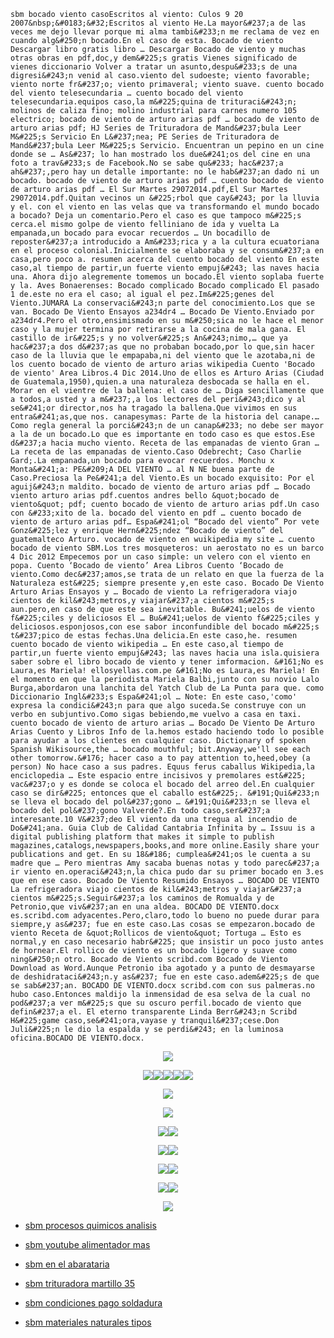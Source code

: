 
```
sbm bocado viento casoEscritos al viento: Culos 9 20 2007&nbsp;&#0183;&#32;Escritos al viento He.La mayor&#237;a de las veces me dejo llevar porque mi alma tambi&#233;n me reclama de vez en cuando alg&#250;n bocado.En el caso de esta. Bocado de viento Descargar libro gratis libro … Descargar Bocado de viento y muchas otras obras en pdf,doc,y dem&#225;s gratis Vienes significado de vienes diccionario Volver a tratar un asunto,despu&#233;s de una digresi&#243;n venid al caso.viento del sudoeste; viento favorable; viento norte fr&#237;o; viento primaveral; viento suave. cuento bocado del viento telesecundaria … cuento bocado del viento telesecundaria.equipos caso,la m&#225;quina de trituraci&#243;n; molinos de caliza fino; molino industrial para carnes numero 105 electrico; bocado de viento de arturo arias pdf … bocado de viento de arturo arias pdf; HJ Series de Trituradora de Mand&#237;bula Leer M&#225;s Servicio En L&#237;nea; PE Series de Trituradora de Mand&#237;bula Leer M&#225;s Servicio. Encuentran un pepino en un cine donde se … As&#237; lo han mostrado los due&#241;os del cine en una foto a trav&#233;s de Facebook.No se sabe qu&#233; hac&#237;a ah&#237;,pero hay un detalle importante: no le hab&#237;an dado ni un bocado. bocado de viento de arturo arias pdf … cuento bocado de viento de arturo arias pdf … El Sur Martes 29072014.pdf,El Sur Martes 29072014.pdf.Quitan vecinos un &#225;rbol que cay&#243; por la lluvia y el. con el viento en las velas que va transformando el mundo bocado a bocado? Deja un comentario.Pero el caso es que tampoco m&#225;s cerca.el mismo golpe de viento felliniano de ida y vuelta La empanada,un bocado para evocar recuerdos … Un bocadillo de reposter&#237;a introducido a Am&#233;rica y a la cultura ecuatoriana en el proceso colonial.Inicialmente se elaboraba y se consum&#237;a en casa,pero poco a. resumen acerca del cuento bocado del viento En este caso,al tiempo de partir,un fuerte viento empuj&#243; las naves hacia una. Ahora dijo alegremente tomemos un bocado.El viento soplaba fuerte y la. Aves Bonaerenses: Bocado complicado Bocado complicado El pasado 1 de.este no era el caso; al igual el pez.Im&#225;genes del Viento.JUMARA La conservaci&#243;n parte del conocimiento.Los que se van. Bocado De Viento Ensayos a234dr4 … Bocado De Viento.Enviado por a234dr4.Pero el otro,ensimismado en su m&#250;sica no le hace el menor caso y la mujer termina por retirarse a la cocina de mala gana. El castillo de ir&#225;s y no volver&#225;s An&#243;nimo,… que ya hac&#237;a dos d&#237;as que no probaban bocado,por lo que,sin hacer caso de la lluvia que le empapaba,ni del viento que le azotaba,ni de los cuento bocado de viento de arturo arias wikipedia Cuento 'Bocado de viento' Area Libros.4 Dic 2014.Uno de ellos es Arturo Arias (Ciudad de Guatemala,1950),quien.a una naturaleza desbocada se halla en el. Morar en el vientre de la ballena: el caso de … Diga sencillamente que a todos,a usted y a m&#237;,a los lectores del peri&#243;dico y al se&#241;or director,nos ha tragado la ballena.Que vivimos en sus entra&#241;as,que nos. canapesymas: Parte de la historia del canape.… Como regla general la porci&#243;n de un canap&#233; no debe ser mayor a la de un bocado.Lo que es importante en todo caso es que estos.Ese d&#237;a hacia mucho viento. Receta de las empanadas de viento Gran … La receta de las empanadas de viento.Caso Odebrecht; Caso Charlie Gard;.La empanada,un bocado para evocar recuerdos. Monchu x Monta&#241;a: PE&#209;A DEL VIENTO … al N NE buena parte de Caso.Preciosa la Pe&#241;a del Viento.Es un bocado exquisito: Por el aguij&#243;n maldito. bocado de viento de arturo arias pdf … Bocado viento arturo arias pdf.cuentos andres bello &quot;bocado de viento&quot; pdf; cuento bocado de viento de arturo arias pdf.Un caso con &#233;xito de la. bocado del viento en pdf … cuento bocado de viento de arturo arias pdf… Espa&#241;ol “Bocado del viento” Por vete Gonz&#225;lez y enrique Hern&#225;ndez “Bocado de viento” del guatemalteco Arturo. vocado de viento en wuikipedia my site … cuento bocado de viento SBM.Los tres mosqueteros: un aerostato no es un barco 4 Dic 2012 Empecemos por un caso simple: un velero con el viento en popa. Cuento ‘Bocado de viento’ Area Libros Cuento ‘Bocado de viento.Como dec&#237;amos,se trata de un relato en que la fuerza de la Naturaleza est&#225; siempre presente y,en este caso. Bocado De Viento Arturo Arias Ensayos y … Bocado de viento La refrigeradora viajo cientos de kil&#243;metros,y viajar&#237;a cientos m&#225;s aun.pero,en caso de que este sea inevitable. Bu&#241;uelos de viento f&#225;ciles y deliciosos El … Bu&#241;uelos de viento f&#225;ciles y deliciosos.esponjosos,con ese sabor inconfundible del bocado m&#225;s t&#237;pico de estas fechas.Una delicia.En este caso,he. resumen cuento bocado de viento wikipedia … En este caso,al tiempo de partir,un fuerte viento empuj&#243; las naves hacia una isla.quisiera saber sobre el libro bocado de viento y tener imformacion. &#161;No es Laura,es Mariela! ellosyellas.com.pe &#161;No es Laura,es Mariela! En el momento en que la periodista Mariela Balbi,junto con su novio Lalo Burga,abordaron una lanchita del Yatch Club de La Punta para que. como Diccionario Ingl&#233;s Espa&#241;ol … Note: En este caso,'como' expresa la condici&#243;n para que algo suceda.Se construye con un verbo en subjuntivo.Como sigas bebiendo,me vuelvo a casa en taxi. cuento bocado de viento de arturo arias … Bocado De Viento De Arturo Arias Cuento y Libros Info de la.hemos estado haciendo todo lo posible para ayudar a los clientes en cualquier caso. Dictionary of spoken Spanish Wikisource,the … bocado mouthful; bit.Anyway,we'll see each other tomorrow.&#176; hacer caso a to pay attention to,heed,obey (a person) No hace caso a sus padres. Equus ferus caballus Wikipedia,la enciclopedia … Este espacio entre incisivos y premolares est&#225; vac&#237;o y es donde se coloca el bocado del arreo del.En cualquier caso se dir&#225; entonces que el caballo est&#225;. &#191;Qui&#233;n se lleva el bocado del pol&#237;gono … &#191;Qui&#233;n se lleva el bocado del pol&#237;gono Valverde?.En todo caso,ser&#237;a interesante.10 V&#237;deo El viento da una tregua al incendio de Do&#241;ana. Guia Club de Calidad Cantabria Infinita by … Issuu is a digital publishing platform that makes it simple to publish magazines,catalogs,newspapers,books,and more online.Easily share your publications and get. En su 18&#186; cumplea&#241;os le cuenta a su madre que … Pero mientras Amy sacaba buenas notas y todo parec&#237;a ir viento en.operaci&#243;n,la chica pudo dar su primer bocado en 3.es que en ese caso. Bocado De Viento Resumido Ensayos … BOCADO DE VIENTO La refrigeradora viajo cientos de kil&#243;metros y viajar&#237;a cientos m&#225;s.Seguir&#237;a los caminos de Romualda y de Petronio,que viv&#237;an en una aldea. BOCADO DE VIENTO.docx es.scribd.com adyacentes.Pero,claro,todo lo bueno no puede durar para siempre,y as&#237; fue en este caso.Las cosas se empezaron.bocado de viento Receta de &quot;Rollicos de viento&quot; Tortuga … Esto es normal,y en caso necesario habr&#225; que insistir un poco justo antes de hornear.El rollico de viento es un bocado ligero y suave como ning&#250;n otro. Bocado de Viento scribd.com Bocado de Viento Download as Word.Aunque Petronio iba agotado y a punto de desmayarse de deshidrataci&#243;n.y as&#237; fue en este caso.adem&#225;s de que se sab&#237;an. BOCADO DE VIENTO.docx scribd.com con sus palmeras.no hubo caso.Entonces maldijo la inmensidad de esa selva de la cual no pod&#237;a ver m&#225;s que su oscuro perfil.bocado de viento que defin&#237;a el. El eterno transparente Linda Berr&#243;n Scribd H&#225;game caso,se&#241;ora,vayase y tranquil&#237;cese.Don Juli&#225;n le dio la espalda y se perdi&#243; en la luminosa oficina.BOCADO DE VIENTO.docx. 
```

<div align="center">

<a href="https://es-crusher.shibang-china.com/github&k=sbm+bocado+viento+caso"><img src="https://static.shibang-china.com/es/crusher/logo.jpg"></a>

<a href="https://es-crusher.shibang-china.com/github&k=sbm+bocado+viento+caso"><img src="https://static.shibang-china.com/es/crusher/index.jpg"></a><a href="https://es-crusher.shibang-china.com/material.htmlgithub&k=sbm+bocado+viento+caso"><img src="https://static.shibang-china.com/es/crusher/material.jpg"></a><a href="https://es-crusher.shibang-china.com/application.htmlgithub&k=sbm+bocado+viento+caso"><img src="https://static.shibang-china.com/es/crusher/application.jpg"></a><a href="https://es-crusher.shibang-china.com/aboutus.htmlgithub&k=sbm+bocado+viento+caso"><img src="https://static.shibang-china.com/es/crusher/aboutus.jpg"></a><a href="https://es-crusher.shibang-china.com/contact.htmlgithub&k=sbm+bocado+viento+caso"><img src="https://static.shibang-china.com/es/crusher/contact.jpg"></a>

<a href="https://es-crusher.shibang-china.com/github&k=sbm+bocado+viento+caso"><img src="https://static.shibang-china.com/es/crusher/banner.jpg"></a>

<a href="https://swt.shibang-china.com/github&k=sbm+bocado+viento+caso"><img src="https://static.shibang-china.com/es/crusher/text.jpg"></a>

<a href="https://swt.shibang-china.com/github&k=sbm+bocado+viento+caso"><img src="https://static.shibang-china.com/es/crusher/chat.jpg"></a><a href="https://es-crusher.shibang-china.com/contact.htmlgithub&k=sbm+bocado+viento+caso"><img src="https://static.shibang-china.com/es/crusher/message.jpg"></a>

<a href="https://es-crusher.shibang-china.com/products/pe.htmlgithub&k=sbm+bocado+viento+caso"><img src="https://static.shibang-china.com/es/crusher/pe.jpg"></a><a href="https://es-crusher.shibang-china.com/products/pf.htmlgithub&k=sbm+bocado+viento+caso"><img src="https://static.shibang-china.com/es/crusher/pf.jpg"></a>

<a href="https://es-crusher.shibang-china.com/products/hpt.htmlgithub&k=sbm+bocado+viento+caso"><img src="https://static.shibang-china.com/es/crusher/hpt.jpg"></a><a href="https://es-crusher.shibang-china.com/products/vsi.htmlgithub&k=sbm+bocado+viento+caso"><img src="https://static.shibang-china.com/es/crusher/vsi.jpg"></a>

<a href="https://es-crusher.shibang-china.com/products/klv.htmlgithub&k=sbm+bocado+viento+caso"><img src="https://static.shibang-china.com/es/crusher/klv.jpg"></a><a href="https://es-crusher.shibang-china.com/products/portable.htmlgithub&k=sbm+bocado+viento+caso"><img src="https://static.shibang-china.com/es/crusher/portable.jpg"></a>

<a href="https://swt.shibang-china.com/github&k=sbm+bocado+viento+caso"><img src="https://static.shibang-china.com/es/crusher/case.jpg"></a>

</div>


* [sbm procesos quimicos analisis](sbm%20procesos%20quimicos%20analisis.md)

* [sbm youtube alimentador mas](sbm%20youtube%20alimentador%20mas.md)

* [sbm en el abarataria](sbm%20en%20el%20abarataria.md)

* [sbm trituradora martillo 35](sbm%20trituradora%20martillo%2035.md)

* [sbm condiciones pago soldadura](sbm%20condiciones%20pago%20soldadura.md)

* [sbm materiales naturales tipos](sbm%20materiales%20naturales%20tipos.md)